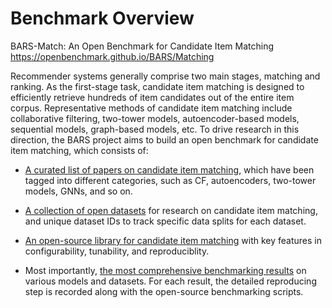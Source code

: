 # Benchmark Overview

BARS-Match: An Open Benchmark for Candidate Item Matching https://openbenchmark.github.io/BARS/Matching

Recommender systems generally comprise two main stages, matching and ranking. As the first-stage task, candidate item matching is designed to efficiently retrieve hundreds of item candidates out of the entire item corpus. Representative methods of candidate item matching include collaborative filtering, two-tower models, autoencoder-based models, sequential models, graph-based models, etc. To drive research in this direction, the BARS project aims to build an open benchmark for candidate item matching, which consists of:

+ [A curated list of papers on candidate item matching](./papers.md), which have been tagged into different categories, such as CF, autoencoders, two-tower models, GNNs, and so on.

+ [A collection of open datasets](https://github.com/reczoo/Datasets?tab=readme-ov-file#matching) for research on candidate item matching, and unique dataset IDs to track specific data splits for each dataset.

+ [An open-source library for candidate item matching](https://github.com/reczoo/RecBox) with key features in configurability, tunability, and reproduciblity.

+ Most importantly, [the most comprehensive benchmarking results](./leaderboard/index.md) on various models and datasets. For each result, the detailed reproducing step is recorded along with the open-source benchmarking scripts.

